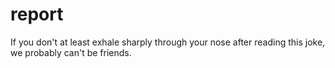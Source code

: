 # report

If you don't at least exhale sharply through your nose after reading this joke, we probably can't be friends.
